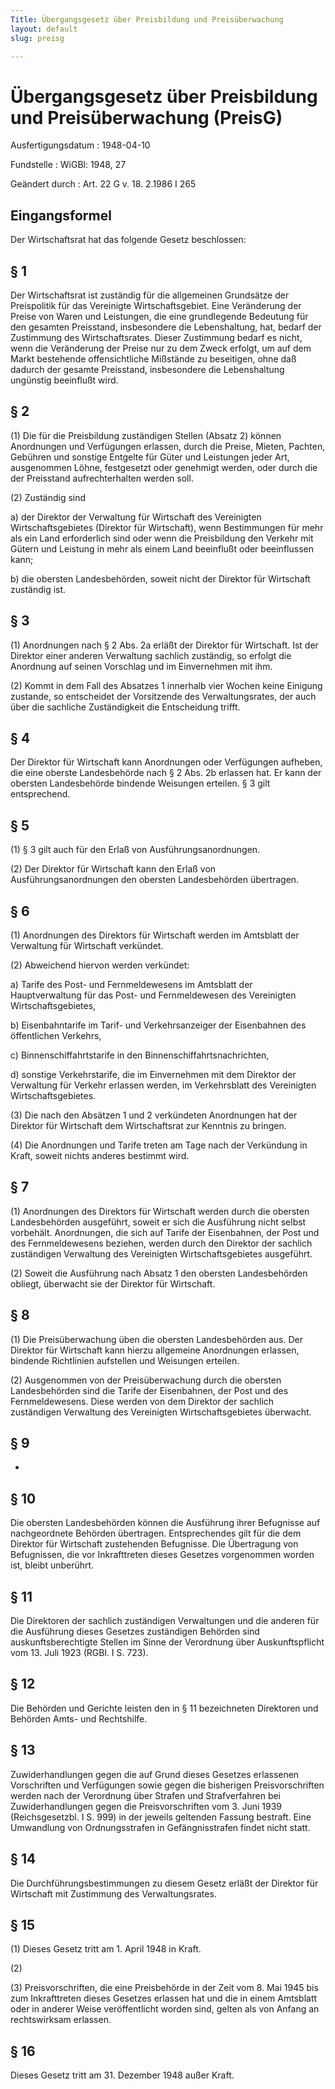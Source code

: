 ```yaml
---
Title: Übergangsgesetz über Preisbildung und Preisüberwachung
layout: default
slug: preisg

---
```


# Übergangsgesetz über Preisbildung und Preisüberwachung (PreisG)

Ausfertigungsdatum
:   1948-04-10

Fundstelle
:   WiGBl: 1948, 27

Geändert durch
:   Art. 22 G v. 18. 2.1986 I 265


## Eingangsformel

Der Wirtschaftsrat hat das folgende Gesetz beschlossen:


## § 1

Der
Wirtschaftsrat              ist zuständig für die allgemeinen
Grundsätze der Preispolitik für das
Vereinigte Wirtschaftsgebiet.              Eine Veränderung der Preise
von Waren und Leistungen, die eine grundlegende Bedeutung für den
gesamten Preisstand, insbesondere die Lebenshaltung, hat, bedarf der
Zustimmung
des Wirtschaftsrates.              Dieser Zustimmung bedarf es nicht,
wenn die Veränderung der Preise nur zu dem Zweck erfolgt, um auf dem
Markt bestehende offensichtliche Mißstände zu beseitigen, ohne daß
dadurch der gesamte Preisstand, insbesondere die Lebenshaltung
ungünstig beeinflußt wird.


## § 2

(1) Die für die Preisbildung zuständigen Stellen (Absatz 2) können
Anordnungen und Verfügungen erlassen, durch die Preise, Mieten,
Pachten, Gebühren und sonstige Entgelte für Güter und Leistungen jeder
Art, ausgenommen Löhne, festgesetzt oder genehmigt werden, oder durch
die der Preisstand aufrechterhalten werden soll.

(2) Zuständig sind

a)  der Direktor der Verwaltung für Wirtschaft des Vereinigten
    Wirtschaftsgebietes (Direktor für Wirtschaft),                    wenn
    Bestimmungen für mehr als ein Land erforderlich sind oder wenn die
    Preisbildung den Verkehr mit Gütern und Leistung in mehr als einem
    Land beeinflußt oder beeinflussen kann;


b)  die obersten Landesbehörden, soweit nicht
    der Direktor für Wirtschaft                    zuständig ist.





## § 3

(1) Anordnungen nach § 2 Abs. 2a erläßt
der Direktor für Wirtschaft.              Ist
der Direktor einer anderen Verwaltung              sachlich zuständig,
so erfolgt die Anordnung auf seinen Vorschlag und im Einvernehmen mit
ihm.

(2) Kommt in dem Fall des Absatzes 1 innerhalb vier Wochen keine
Einigung zustande, so entscheidet
der Vorsitzende des Verwaltungsrates,              der auch über die
sachliche Zuständigkeit die Entscheidung trifft.


## § 4

Der Direktor für Wirtschaft              kann Anordnungen oder
Verfügungen aufheben, die eine oberste Landesbehörde nach § 2 Abs. 2b
erlassen hat. Er kann der obersten Landesbehörde bindende Weisungen
erteilen. § 3 gilt entsprechend.


## § 5

(1) § 3 gilt auch für den Erlaß von Ausführungsanordnungen.

(2)
Der Direktor für Wirtschaft              kann den Erlaß von
Ausführungsanordnungen den obersten Landesbehörden übertragen.


## § 6

(1) Anordnungen
des Direktors für Wirtschaft              werden im
Amtsblatt der Verwaltung für Wirtschaft              verkündet.

(2) Abweichend hiervon werden verkündet:

a)  Tarife des Post- und Fernmeldewesens im
    Amtsblatt der Hauptverwaltung für das Post- und Fernmeldewesen des
    Vereinigten Wirtschaftsgebietes,


b)  Eisenbahntarife im
    Tarif- und Verkehrsanzeiger der Eisenbahnen des öffentlichen Verkehrs,


c)  Binnenschiffahrtstarife in den
    Binnenschiffahrtsnachrichten,


d)  sonstige Verkehrstarife, die im Einvernehmen mit
    dem Direktor der Verwaltung für Verkehr                    erlassen
    werden, im
    Verkehrsblatt des Vereinigten Wirtschaftsgebietes.




(3) Die nach den Absätzen 1 und 2 verkündeten Anordnungen hat
der Direktor für Wirtschaft              dem
Wirtschaftsrat              zur Kenntnis zu bringen.

(4) Die Anordnungen und Tarife treten am Tage nach der Verkündung in
Kraft, soweit nichts anderes bestimmt wird.


## § 7

(1) Anordnungen
des Direktors für Wirtschaft              werden durch die obersten
Landesbehörden ausgeführt, soweit er sich die Ausführung nicht selbst
vorbehält. Anordnungen, die sich auf Tarife der Eisenbahnen, der Post
und des Fernmeldewesens beziehen, werden durch
den Direktor              der sachlich zuständigen
Verwaltung des Vereinigten Wirtschaftsgebietes
ausgeführt.

(2) Soweit die Ausführung nach Absatz 1 den obersten Landesbehörden
obliegt, überwacht sie
der Direktor für Wirtschaft.


## § 8

(1) Die Preisüberwachung üben die obersten Landesbehörden aus.
Der Direktor für Wirtschaft              kann hierzu allgemeine
Anordnungen erlassen, bindende Richtlinien aufstellen und Weisungen
erteilen.

(2) Ausgenommen von der Preisüberwachung durch die obersten
Landesbehörden sind die Tarife der Eisenbahnen, der Post und des
Fernmeldewesens. Diese werden von
dem Direktor              der sachlich zuständigen
Verwaltung des Vereinigten Wirtschaftsgebietes              überwacht.


## § 9

-


## § 10

Die obersten Landesbehörden können die Ausführung ihrer Befugnisse auf
nachgeordnete Behörden übertragen. Entsprechendes gilt für die
dem Direktor für Wirtschaft              zustehenden Befugnisse. Die
Übertragung von Befugnissen, die vor Inkrafttreten dieses Gesetzes
vorgenommen worden ist, bleibt unberührt.


## § 11

Die
Direktoren der              sachlich zuständigen
Verwaltungen              und die anderen für die Ausführung dieses
Gesetzes zuständigen Behörden sind auskunftsberechtigte Stellen im
Sinne der Verordnung über Auskunftspflicht vom 13. Juli 1923 (RGBl. I
S. 723).


## § 12

Die Behörden und Gerichte leisten den in § 11 bezeichneten
Direktoren              und Behörden Amts- und Rechtshilfe.


## § 13

Zuwiderhandlungen gegen die auf Grund dieses Gesetzes erlassenen
Vorschriften und Verfügungen sowie gegen die bisherigen
Preisvorschriften werden nach der Verordnung über Strafen und
Strafverfahren bei Zuwiderhandlungen gegen die Preisvorschriften vom
3\. Juni 1939 (Reichsgesetzbl. I S. 999) in der jeweils geltenden
Fassung bestraft. Eine Umwandlung von Ordnungsstrafen in
Gefängnisstrafen findet nicht statt.


## § 14

Die Durchführungsbestimmungen zu diesem Gesetz erläßt
der Direktor für Wirtschaft              mit Zustimmung
des Verwaltungsrates.


## § 15

(1) Dieses Gesetz tritt am 1. April 1948 in Kraft.

(2)

(3) Preisvorschriften, die eine Preisbehörde in der Zeit vom 8. Mai
1945 bis zum Inkrafttreten dieses Gesetzes erlassen hat und die in
einem Amtsblatt oder in anderer Weise veröffentlicht worden sind,
gelten als von Anfang an rechtswirksam erlassen.


## § 16

Dieses Gesetz tritt am 31. Dezember 1948 außer Kraft.

